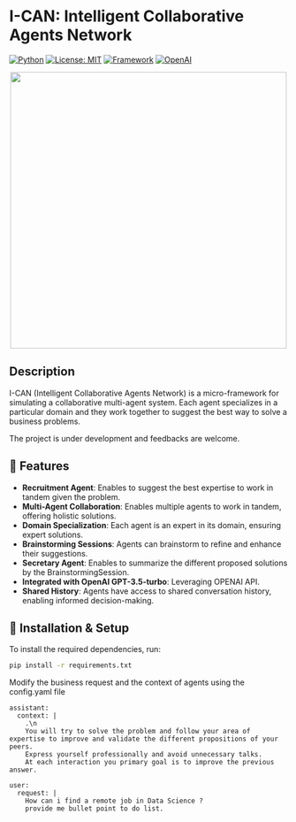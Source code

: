 # I-CAN: Intelligent Collaborative Agents Network

[![Python](https://img.shields.io/badge/python-3.8%2B-blue)](https://www.python.org/)
[![License: MIT](https://img.shields.io/badge/License-MIT-blue.svg)](https://opensource.org/licenses/MIT)
[![Framework](https://img.shields.io/badge/framework-micro--framework-green)](https://github.com/yourusername/aican)
[![OpenAI](https://img.shields.io/badge/OpenAI-GPT--3.5--turbo-orange)](https://openai.com/)

<div align="center">
  <img src="./public/logo/ICAN.png" width="500">
</div>

## Description

I-CAN (Intelligent Collaborative Agents Network) is a micro-framework for simulating a collaborative multi-agent system.
Each agent specializes in a particular domain and they work together to suggest the best way to solve a business problems.

The project is under development and feedbacks are welcome.

## 🚀 Features

- **Recruitment Agent**: Enables to suggest the best expertise to work in tandem given the problem.
- **Multi-Agent Collaboration**: Enables multiple agents to work in tandem, offering holistic solutions.
- **Domain Specialization**: Each agent is an expert in its domain, ensuring expert solutions.
- **Brainstorming Sessions**: Agents can brainstorm to refine and enhance their suggestions.
- **Secretary Agent**: Enables to summarize the different proposed solutions by the BrainstormingSession.
- **Integrated with OpenAI GPT-3.5-turbo**: Leveraging OPENAI API.
- **Shared History**: Agents have access to shared conversation history, enabling informed decision-making.

## 🔧 Installation & Setup

To install the required dependencies, run:

```bash
pip install -r requirements.txt
```

Modify the business request and the context of agents using the config.yaml file

```
assistant:
  context: |
    .\n
    You will try to solve the problem and follow your area of expertise to improve and validate the different propositions of your peers.
    Express yourself professionally and avoid unnecessary talks.
    At each interaction you primary goal is to improve the previous answer.

user:
  request: |
    How can i find a remote job in Data Science ?
    provide me bullet point to do list.
```
